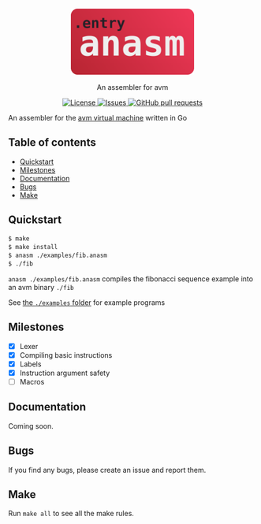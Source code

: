<p align="center">
	<img width="250px" src="res/logo.png">
</p>
<p align="center">An assembler for avm</p>

<p align="center">
	<a href="./LICENSE">
		<img alt="License" src="https://img.shields.io/badge/license-GPL-blue?color=26d374"/>
	</a>
	<a href="https://github.com/avm-collection/anasm/issues">
		<img alt="Issues" src="https://img.shields.io/github/issues/avm-collection/anasm?color=4f79e4"/>
	</a>
	<a href="https://github.com/avm-collection/anasm/pulls">
		<img alt="GitHub pull requests" src="https://img.shields.io/github/issues-pr/avm-collection/anasm?color=4f79e4"/>
	</a>
</p>

An assembler for the [avm virtual machine](https://github.com/avm-collection/avm) written in Go

## Table of contents
* [Quickstart](#quickstart)
* [Milestones](#milestones)
* [Documentation](#documentation)
* [Bugs](#bugs)
* [Make](#make)

## Quickstart
```sh
$ make
$ make install
$ anasm ./examples/fib.anasm
$ ./fib
```
`anasm ./examples/fib.anasm` compiles the fibonacci sequence example into an avm binary `./fib`

See [the `./examples` folder](./examples) for example programs

## Milestones
- [X] Lexer
- [X] Compiling basic instructions
- [X] Labels
- [X] Instruction argument safety
- [ ] Macros

## Documentation
Coming soon.

## Bugs
If you find any bugs, please create an issue and report them.

## Make
Run `make all` to see all the make rules.
